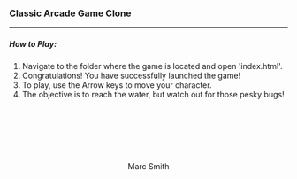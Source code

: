 ### **Classic Arcade Game Clone**

___

##### How to Play:

1. Navigate to the folder where the game is located and open 'index.html'.
2. Congratulations! You have successfully launched the game!
3. To play, use the Arrow keys to move your character.
4. The objective is to reach the water, but watch out for those pesky bugs!
<br>
<br>
<br>
<br>
<br>
<p style="text-align: center">Marc Smith</p>
